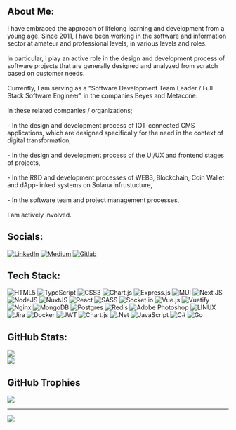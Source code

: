 ## About Me:
I have embraced the approach of lifelong learning and development from a young age. Since 2011, I have been working in the software and information sector at amateur and professional levels, in various levels and roles.<br><br>In particular, I play an active role in the design and development process of software projects that are generally designed and analyzed from scratch based on customer needs.<br><br>Currently, I am serving as a "Software Development Team Leader / Full Stack Software Engineer" in the companies Beyes and Metacone.<br><br>In these related companies / organizations;<br><br>- In the design and development process of IOT-connected CMS applications, which are designed specifically for the need in the context of digital transformation,<br><br>- In the design and development process of the UI/UX and frontend stages of projects,<br><br>- In the R&D and development processes of WEB3, Blockchain, Coin Wallet and dApp-linked systems on Solana infrustucture,<br><br>- In the software team and project management processes,<br><br>I am actively involved.


## Socials:
[![LinkedIn](https://img.shields.io/badge/LinkedIn-%230077B5.svg?logo=linkedin&logoColor=white)](https://www.linkedin.com/in/gokberkakalin/) [![Medium](https://img.shields.io/badge/Medium-12100E?logo=medium&logoColor=white)](https://medium.com/@gokberkakalin) [![Gitlab](https://img.shields.io/badge/Gitlab-12100E?logo=gitlab&logoColor=white)](https://gitlab.com/gakalin) 

## Tech Stack:
![HTML5](https://img.shields.io/badge/html5-%23E34F26.svg?style=for-the-badge&logo=html5&logoColor=white) ![TypeScript](https://img.shields.io/badge/typescript-%23007ACC.svg?style=for-the-badge&logo=typescript&logoColor=white) ![CSS3](https://img.shields.io/badge/css3-%231572B6.svg?style=for-the-badge&logo=css3&logoColor=white) ![Chart.js](https://img.shields.io/badge/chart.js-F5788D.svg?style=for-the-badge&logo=chart.js&logoColor=white) ![Express.js](https://img.shields.io/badge/express.js-%23404d59.svg?style=for-the-badge&logo=express&logoColor=%2361DAFB) ![MUI](https://img.shields.io/badge/MUI-%230081CB.svg?style=for-the-badge&logo=material-ui&logoColor=white) ![Next JS](https://img.shields.io/badge/Next-black?style=for-the-badge&logo=next.js&logoColor=white) ![NodeJS](https://img.shields.io/badge/node.js-6DA55F?style=for-the-badge&logo=node.js&logoColor=white) ![NuxtJS](https://img.shields.io/badge/Nuxt-black?style=for-the-badge&logo=nuxt.js&logoColor=white) ![React](https://img.shields.io/badge/react-%2320232a.svg?style=for-the-badge&logo=react&logoColor=%2361DAFB) ![SASS](https://img.shields.io/badge/SASS-hotpink.svg?style=for-the-badge&logo=SASS&logoColor=white) ![Socket.io](https://img.shields.io/badge/Socket.io-black?style=for-the-badge&logo=socket.io&badgeColor=010101) ![Vue.js](https://img.shields.io/badge/vuejs-%2335495e.svg?style=for-the-badge&logo=vuedotjs&logoColor=%234FC08D) ![Vuetify](https://img.shields.io/badge/Vuetify-1867C0?style=for-the-badge&logo=vuetify&logoColor=AEDDFF) ![Nginx](https://img.shields.io/badge/nginx-%23009639.svg?style=for-the-badge&logo=nginx&logoColor=white) ![MongoDB](https://img.shields.io/badge/MongoDB-%234ea94b.svg?style=for-the-badge&logo=mongodb&logoColor=white) ![Postgres](https://img.shields.io/badge/postgres-%23316192.svg?style=for-the-badge&logo=postgresql&logoColor=white) ![Redis](https://img.shields.io/badge/redis-%23DD0031.svg?style=for-the-badge&logo=redis&logoColor=white) ![Adobe Photoshop](https://img.shields.io/badge/adobephotoshop-%2331A8FF.svg?style=for-the-badge&logo=adobephotoshop&logoColor=white) ![LINUX](https://img.shields.io/badge/Linux-FCC624?style=for-the-badge&logo=linux&logoColor=black) ![Jira](https://img.shields.io/badge/jira-%230A0FFF.svg?style=for-the-badge&logo=jira&logoColor=white) ![Docker](https://img.shields.io/badge/docker-%230db7ed.svg?style=for-the-badge&logo=docker&logoColor=white) ![JWT](https://img.shields.io/badge/JWT-black?style=for-the-badge&logo=JSON%20web%20tokens) ![Chart.js](https://img.shields.io/badge/chart.js-F5788D.svg?style=for-the-badge&logo=chart.js&logoColor=white) ![.Net](https://img.shields.io/badge/.NET-5C2D91?style=for-the-badge&logo=.net&logoColor=white) ![JavaScript](https://img.shields.io/badge/javascript-%23323330.svg?style=for-the-badge&logo=javascript&logoColor=%23F7DF1E) ![C#](https://img.shields.io/badge/c%23-%23239120.svg?style=for-the-badge&logo=c-sharp&logoColor=white) ![Go](https://img.shields.io/badge/go-%2300ADD8.svg?style=for-the-badge&logo=go&logoColor=white)
## GitHub Stats:
![](https://github-readme-stats.vercel.app/api?username=gakalin&theme=light&hide_border=true&include_all_commits=true&count_private=true)<br/>
![](https://github-readme-streak-stats.herokuapp.com/?user=gakalin&theme=light&hide_border=true)

## GitHub Trophies
![](https://github-profile-trophy.vercel.app/?username=gakalin&theme=flat&no-frame=false&no-bg=false&margin-w=4)

---
[![](https://visitcount.itsvg.in/api?id=gakalin&icon=5&color=0)](https://visitcount.itsvg.in)
